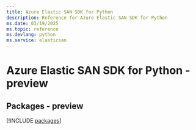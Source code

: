 ```yaml
---
title: Azure Elastic SAN SDK for Python
description: Reference for Azure Elastic SAN SDK for Python
ms.date: 03/19/2025
ms.topic: reference
ms.devlang: python
ms.service: elasticsan
---
```

# Azure Elastic SAN SDK for Python - preview
## Packages - preview
[!INCLUDE [packages](elastic-san-index.md)]